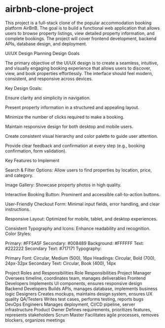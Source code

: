 # airbnb-clone-project
This project is a full-stack clone of the popular accommodation booking platform AirBnB. The goal is to build a functional web application that allows users to browse property listings, view detailed property information, and complete bookings. The project will cover frontend development, backend APIs, database design, and deployment.

UI/UX Design Planning
Design Goals

The primary objective of the UI/UX design is to create a seamless, intuitive, and visually engaging booking experience that allows users to discover, view, and book properties effortlessly. The interface should feel modern, consistent, and responsive across devices.

Key Design Goals:

Ensure clarity and simplicity in navigation.

Present property information in a structured and appealing layout.

Minimize the number of clicks required to make a booking.

Maintain responsive design for both desktop and mobile users.

Create consistent visual hierarchy and color palette to guide user attention.

Provide clear feedback and confirmation at every step (e.g., booking confirmation, form validation).

 Key Features to Implement

Search & Filter Options: Allow users to find properties by location, price, and category.

Image Gallery: Showcase property photos in high quality.

Interactive Booking Button: Prominent and accessible call-to-action buttons.

User-Friendly Checkout Form: Minimal input fields, error handling, and clear instructions.

Responsive Layout: Optimized for mobile, tablet, and desktop experiences.

Consistent Typography and Icons: Enhance readability and recognition.
 Color Styles:

Primary: #FF5A5F
Secondary: #008489
Background: #FFFFFF
Text: #222222
Secondary Text: #717171
Typography:

Primary Font: Circular, Medium (500), 16px
Headings: Circular, Bold (700), 24px-32px
Secondary Text: Circular, Book (400), 14px

Project Roles and Responsibilities
Role	Responsibilities
Project Manager	Oversees timeline, coordinates team, manages deliverables
Frontend Developers	Implements UI components, ensures responsive design
Backend Developers	Builds APIs, manages database, implements business logic
Designers	Creates mockups, maintains design system, ensures UX quality
QA/Testers	Writes test cases, performs testing, reports bugs
DevOps Engineers	Manages deployment, CI/CD pipeline, server infrastructure
Product Owner	Defines requirements, prioritizes features, represents stakeholders
Scrum Master	Facilitates agile processes, removes blockers, organizes meetings

